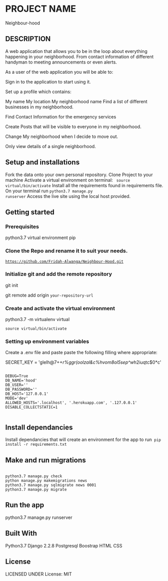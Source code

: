 # PROJECT NAME
Neighbour-hood

## DESCRIPTION
A web application that allows you to be in the loop about everything happening in your neighborhood. From contact information of different handyman to meeting announcements or even alerts.

As a user of the web application you will be able to:

Sign in to the application to start using it.

Set up a profile which contains:

My name
My location
My neighborhood name
Find a list of different businesses in my neighborhood.

Find Contact Information for the emergency services

Create Posts that will be visible to everyone in my neighborhood.

Change My neighborhood when I decide to move out.

Only view details of a single neighborhood.

## Setup and installations
Fork the data onto your own personal repository.
Clone Project to your machine
Activate a virtual environment on terminal: <code> source virtual/bin/activate</code>
Install all the requirements found in requirements file.
On your terminal run <code>python3.7 manage.py runserver</code>
Access the live site using the local host provided.

## Getting started
### Prerequisites
python3.7
virtual environment
pip

### Clone the Repo and rename it to suit your needs.
<code>https://github.com/Fridah-Alwanga/Neighbour-Hood.git</code>

### Initialize git and add the remote repository
git init

git remote add origin <code>your-repository-url</code>

### Create and activate the virtual environment
python3.7 -m virtualenv virtual

<code>source virtual/bin/activate</code>

### Setting up environment variables
Create a .env file and paste paste the following filling where appropriate:

SECRET_KEY = 'glelh@7++*r%ggr(oolzal&c%hvom8ol5sep^w*h2iuqtc$0*c'

<pre><code>
DEBUG=True
DB_NAME='hood'
DB_USER='<your database name>'
DB_PASSWORD='<password to your database>'
DB_HOST='127.0.0.1'
MODE='dev'
ALLOWED_HOSTS='.localhost', '.herokuapp.com', '.127.0.0.1'
DISABLE_COLLECTSTATIC=1

</code></pre>

## Install dependancies
Install dependancies that will create an environment for the app to run<code> pip install -r requirements.txt</code>


## Make and run migrations
<pre><code>
python3.7 manage.py check
python manage.py makemigrations news
python3.7 manage.py sqlmigrate news 0001
python3.7 manage.py migrate
</code></pre>


## Run the app
python3.7 manage.py runserver

## Built With
Python3.7
Django 2.2.8
Postgresql
Boostrap
HTML
CSS

## License
LICENSED UNDER License: MIT

